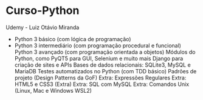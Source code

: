 # Curso-Python
 Udemy - Luiz Otávio Miranda

* Python 3 básico (com lógica de programação)
* Python 3 intermediário (com programação procedural e funcional)
Python 3 avançado (com programação orientada a objetos)
Módulos do Python, como PyQT5 para GUI, Selenium e muito mais
Django para criação de sites e APIs
Bases de dados relacionais: SQLite3, MySQL e MariaDB
Testes automatizados no Python (com TDD básico)
Padrões de projeto (Design Patterns da GoF)
Extra: Expressões Regulares
Extra: HTML5 e CSS3 (Extra)
Extra: SQL com MySQL
Extra: Comandos Unix (Linux, Mac e Windows WSL2)
